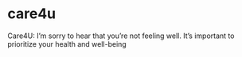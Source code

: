 # care4u
Care4U: I’m sorry to hear that you’re not feeling well. It’s important to
prioritize your health and well-being

